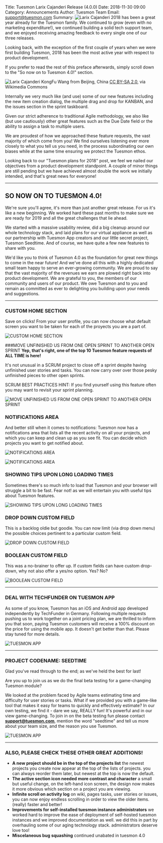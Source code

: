 Title: Tuesmon Larix Cajanderi Release (4.0.0)
Date: 2018-11-30 09:00
Category: Announcements
Author: Tuesmon Team
Email: support@tuesmon.com
Summary: ![Larix Cajanderi]({filename}/images/2018-11-30_changelog400/Larix_gmelinii.jpg) 2018 has been a great year already for the Tuesmon family. We continued to grow (even with no marketing expenditure!), we continued building a solid tech support team, and we enjoyed receiving amazing feedback to every single one of our three releases.

Looking back, with the exception of the first couple of years when we were first building Tuesmon, 2018 has been the most active year with respect to product development.

If you prefer to read the rest of this preface afterwards, simply scroll down to the "So now on to Tuesmon 4.0!" section.

![Larix Cajanderi]({filename}/images/2018-11-30_changelog400/Larix_gmelinii.jpg) 
KongFu Wang from Beijing, China [CC BY-SA 2.0](https://creativecommons.org/licenses/by-sa/2.0), via Wikimedia Commons

Internally we very much like (and use) some of our new features including the new item creation dialog, the multiple drag and drop for KANBAN, and the issues section in the sprint taskboard.

Given our strict adherence to traditional Agile methodology, we also like (but use cautiously) other great features such as the Due Date field or the ability to assign a task to multiple users.

We are proudest of how we approached these feature requests, the vast majority of which come from you! We find ourselves listening ever more closely to what you tell us you need, in the process subordinating our own biases while at the same time ensuring we protect the Tuesmon ethos.

Looking back to our "Tuesmon plans for 2018" post, we feel we nailed our objectives from a product development standpoint. A couple of minor things are still pending but we have achieved almost double the work we initially intended, and that's great news for everyone!

--------------------------------------------------------------------------------

## SO NOW ON TO TUESMON 4.0!
We're sure you'll agree, it's more than just another great release. For us it's like a new beginning. We worked hard these past months to make sure we are ready for 2019 and all the great challenges that lie ahead.

We started with a massive usability review, did a big cleanup around our whole technology stack, and laid plans for our virtual appliance as well as our partnership with Tuesmon App creators and our little secret project, Tuesmon Seedtime. And of course, we have quite a few new features to share with you.

We'd like you to think of Tuesmon 4.0 as the foundation for great new things to come in the near future! And we've done all this with a highly dedicated small team happy to serve an ever-growing community. We are proud to say that the vast majority of the revenues we earn are plowed right back into product development. We are grateful to you, the members of our community and users of our product. We owe Tuesmon and to you and remain as committed as ever to delighting you building upon your needs and suggestions.

--------------------------------------------------------------------------------

### CUSTOM HOME SECTION
Save on clicks! From your user profile, you can now choose what default screen you want to be taken for each of the proyects you are a part of.

![CUSTOM HOME SECTION]({filename}/images/2018-11-30_changelog400/dafault_page.gif)

###MOVE UNFINISHED US FROM ONE OPEN SPRINT TO ANOTHER OPEN SPRINT
**Yep, that's right, one of the top 10 Tuesmon feature requests of ALL TIME is here!**

It's not unusual in a SCRUM project to close off a sprint despite having unfinished user stories and tasks. You can now carry over over those pesky unfinished pieces to other open sprints.

SCRUM BEST PRACTICES HINT: If you find yourself using this feature often you may want to revisit your sprint planning.

![MOVE UNFINISHED US FROM ONE OPEN SPRINT TO ANOTHER OPEN SPRINT]({filename}/images/2018-11-30_changelog400/move_sprint.gif)

### NOTIFICATIONS AREA
And better still when it comes to notifications: Tuesmon now has a notifications area that lists all the recent activity on all your projects, and which you can keep and clean up as you see fit. You can decide which projects you want to get notified about.

![NOTIFICATIONS AREA]({filename}/images/2018-11-30_changelog400/notifications.gif)

![NOTIFICATIONS AREA]({filename}/images/2018-11-30_changelog400/notifications.png)

### SHOWING TIPS UPON LONG LOADING TIMES

Sometimes there's so much info to load that Tuesmon and your browser will struggle a bit to be fast. Fear not! as we will entertain you with useful tips about Tuesmon features.

![SHOWING TIPS UPON LONG LOADING TIMES]({filename}/images/2018-11-30_changelog400/tips.gif)

### DROP DOWN CUSTOM FIELD

This is a backlog oldie but goodie. You can now limit (via drop down menu) the possible choices pertinent to a particular custom field.

![DROP DOWN CUSTOM FIELD]({filename}/images/2018-11-30_changelog400/custom_dropdown.gif)

### BOOLEAN CUSTOM FIELD

This was a no-brainer to offer up. If custom fields can have custom drop-down, why not also offer a yes/no option. Yes? No?

![BOOLEAN CUSTOM FIELD]({filename}/images/2018-11-30_changelog400/custom_boolean.png)


--------------------------------------------------------------------------------

### DEAL WITH TECHFUNDER ON TUESMON APP

As some of you know, Tuesmon has an iOS and Android app developed independently by TechFunder in Germany. Following multiple requests pushing us to work together on a joint pricing plan, we are thrilled to inform you that soon, paying Tuesmon customers will receive a 100% discount on the price for using the mobile app. It doesn't get better than that. Please stay tuned for more details.

![TUESMON APP]({filename}/images/2018-11-30_changelog400/tuesmonapp.png)

--------------------------------------------------------------------------------

### PROJECT CODENAME: SEEDTIME

Glad you've read through to the end; as we've held the best for last!

Are you up to join us as we do the final beta testing for a game-changing Tuesmon module?

We looked at the problem faced by Agile teams estimating time and difficulty for user stories or tasks. What if we provided you with a game-like tool that makes it easy for teams to quickly and effectively estimate? In our own testing, we find it - dare we say, REALLY fun! It's powerful and in our view game-changing. To join in on the beta testing fun please contact **support@tuesmon.com**, mention the word "seedtime" and tell us more about your team size, and the reason you use Tuesmon.

![TUESMON APP]({filename}/images/2018-11-30_changelog400/seedtime.png)


--------------------------------------------------------------------------------

### ALSO, PLEASE CHECK THESE OTHER GREAT ADDITIONS!

- **A new project should be in the top of the projects list**  the newest projects you create now appear at the top of the lists of projects. you can always reorder them later, but newest at the top is now the default.
- **The active section icon needed more contrast and character**  a small but useful change, on the left-hand icon screen, the design now makes it more obvious which section on a project you are viewing.
- **Infinite scroll on activity log** on wiki, pages tasks, user stories or issues, you can now enjoy endless scrolling in order to view the older items. (really) faster and better!
- **Improvements for self-installed tuesmon instance administrators** we worked hard to improve the ease of deployment of self-hosted tuesmon instances and we improved documentation as well. we did this in part by overhauling some of our aging technology stack. administrators deserve love too!
- **Miscelaneous bug squashing** continued unabated in tuesmon 4.0
